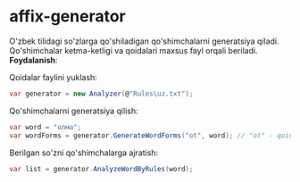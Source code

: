 # affix-generator

O'zbek tilidagi so'zlarga qo'shiladigan qo'shimchalarni generatsiya qiladi.
Qo'shimchalar ketma-ketligi va qoidalari maxsus fayl orqali beriladi.
**Foydalanish**:

Qoidalar faylini yuklash:
```c#
var generator = new Analyzer(@"Rules\uz.txt");
```
Qo'shimchalarni generatsiya qilish:
```c#
var word = "олма";
var wordForms = generator.GenerateWordForms("ot", word); // "ot" - qoida nomi
```
Berilgan so'zni qo'shimchalarga ajratish:
```c#
var list = generator.AnalyzeWordByRules(word);
```
